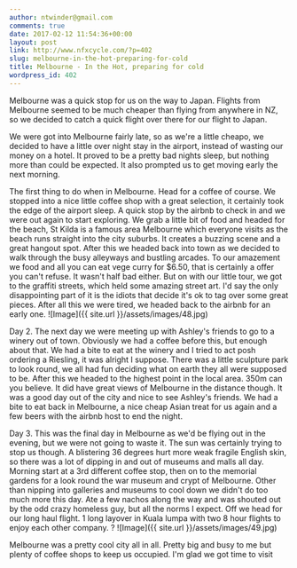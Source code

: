 ```yaml
---
author: ntwinder@gmail.com
comments: true
date: 2017-02-12 11:54:36+00:00
layout: post
link: http://www.nfxcycle.com/?p=402
slug: melbourne-in-the-hot-preparing-for-cold
title: Melbourne - In the Hot, preparing for cold
wordpress_id: 402
---
```


Melbourne was a quick stop for us on the way to Japan. Flights from Melbourne seemed to be much cheaper than flying from anywhere in NZ, so we decided to catch a quick flight over there for our flight to Japan.

We were got into Melbourne fairly late, so as we're a little cheapo, we decided to have a little over night stay in the airport, instead of wasting our money on a hotel.  It proved to be a pretty bad nights sleep, but nothing more than could be expected. It also prompted us to get moving early the next morning.

The first thing to do when in Melbourne. Head for a coffee of course. We stopped into a nice little coffee shop with a great selection, it certainly took the edge of the airport sleep.  A quick stop by the airbnb to check in and we were out again to start exploring. We grab a little bit of food and headed for the beach, St Kilda is a famous area Melbourne which everyone visits as the beach runs straight into the city suburbs. It creates a buzzing scene and a great hangout spot. After this we headed back into town as we decided to walk through the busy alleyways and bustling arcades. To our amazement we food and all you can eat vege curry for $6.50, that is certainly a offer you can't refuse. It wasn't half bad either. But on with our little tour, we got to the graffiti streets, which held some amazing street art. I'd say the only disappointing part of it is the idiots that decide it's ok to tag over some great pieces.  After all this we were tired, we headed back to the airbnb for an early one.
![Image]({{ site.url }}/assets/images/48.jpg)

Day 2. The next day we were meeting up with Ashley's friends to go to a winery out of town.  Obviously we had a coffee before this, but enough about that. We had a bite to eat at the winery and I tried to act posh ordering a Riesling, it was alright I suppose. There was a little sculpture park to look round, we all had fun deciding what on earth they all were supposed to be.  After this we headed to the highest point in the local area. 350m can you believe. It did have great views of Melbourne in the distance though.  It was a good day out of the city and nice to see Ashley's friends. We had a bite to eat back in Melbourne, a nice cheap Asian treat for us again and a few beers with the airbnb host to end the night.

Day 3. This was the final day in Melbourne as we'd be flying out in the evening, but we were not going to waste it.  The sun was certainly trying to stop us though. A blistering 36 degrees hurt more weak fragile English skin, so there was a lot of dipping in and out of museums and malls all day. Morning start at a 3rd different coffee stop, then on to the memorial gardens for a look round the war museum and crypt of Melbourne. Other than nipping into galleries and museums to cool down we didn't do too much more this day.  Ate a few nachos along the way and was shouted out by the odd crazy homeless guy, but all the norms I expect.  Off we head for our long haul flight. 1 long layover in Kuala lumpa with two 8 hour flights to enjoy each other company. ?
![Image]({{ site.url }}/assets/images/49.jpg)

Melbourne was a pretty cool city all in all.  Pretty big and busy to me but plenty of coffee shops to keep us occupied. I'm glad we got time to visit
